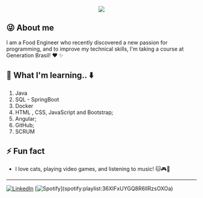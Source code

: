 <p align="center">
<img src="https://media3.giphy.com/media/5aY7BIL8PoLL9nwa3p/giphy.gif">

## :stuck_out_tongue_winking_eye: About me
I am a Food Engineer who recently discovered a new passion for programming, and to improve my technical skills, I'm taking a course at Generation Brasil! :heart: :sparkles: 
## :raised_hands: What I'm learning.. :arrow_down:
1)  Java 
2)  SQL - SpringBoot
3)  Docker
4)  HTML , CSS, JavaScript and Bootstrap;
5) Angular;
6) GitHub;
7) SCRUM

## ⚡ Fun fact
- I love cats, playing video games, and listening to music! :cat::video_game::musical_score:
______________________________
[![LinkedIn](https://img.shields.io/badge/linkedin-%230077B5.svg?&style=for-the-badge&logo=linkedin&logoColor=white)](https://www.linkedin.com/in/carolina-guida/) [![Spotify](https://img.shields.io/badge/spotify-%231ED760.svg?&style=for-the-badge&logo=spotify&logoColor=white")](spotify:playlist:36XIFxUYGQ8R6lIRzsOXOa)
</div>
</p>
